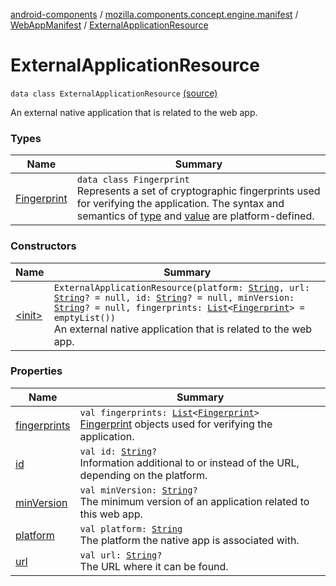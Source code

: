 [android-components](../../../index.md) / [mozilla.components.concept.engine.manifest](../../index.md) / [WebAppManifest](../index.md) / [ExternalApplicationResource](./index.md)

# ExternalApplicationResource

`data class ExternalApplicationResource` [(source)](https://github.com/mozilla-mobile/android-components/blob/master/components/concept/engine/src/main/java/mozilla/components/concept/engine/manifest/WebAppManifest.kt#L177)

An external native application that is related to the web app.

### Types

| Name | Summary |
|---|---|
| [Fingerprint](-fingerprint/index.md) | `data class Fingerprint`<br>Represents a set of cryptographic fingerprints used for verifying the application. The syntax and semantics of [type](-fingerprint/type.md) and [value](-fingerprint/value.md) are platform-defined. |

### Constructors

| Name | Summary |
|---|---|
| [&lt;init&gt;](-init-.md) | `ExternalApplicationResource(platform: `[`String`](https://kotlinlang.org/api/latest/jvm/stdlib/kotlin/-string/index.html)`, url: `[`String`](https://kotlinlang.org/api/latest/jvm/stdlib/kotlin/-string/index.html)`? = null, id: `[`String`](https://kotlinlang.org/api/latest/jvm/stdlib/kotlin/-string/index.html)`? = null, minVersion: `[`String`](https://kotlinlang.org/api/latest/jvm/stdlib/kotlin/-string/index.html)`? = null, fingerprints: `[`List`](https://kotlinlang.org/api/latest/jvm/stdlib/kotlin.collections/-list/index.html)`<`[`Fingerprint`](-fingerprint/index.md)`> = emptyList())`<br>An external native application that is related to the web app. |

### Properties

| Name | Summary |
|---|---|
| [fingerprints](fingerprints.md) | `val fingerprints: `[`List`](https://kotlinlang.org/api/latest/jvm/stdlib/kotlin.collections/-list/index.html)`<`[`Fingerprint`](-fingerprint/index.md)`>`<br>[Fingerprint](-fingerprint/index.md) objects used for verifying the application. |
| [id](id.md) | `val id: `[`String`](https://kotlinlang.org/api/latest/jvm/stdlib/kotlin/-string/index.html)`?`<br>Information additional to or instead of the URL, depending on the platform. |
| [minVersion](min-version.md) | `val minVersion: `[`String`](https://kotlinlang.org/api/latest/jvm/stdlib/kotlin/-string/index.html)`?`<br>The minimum version of an application related to this web app. |
| [platform](platform.md) | `val platform: `[`String`](https://kotlinlang.org/api/latest/jvm/stdlib/kotlin/-string/index.html)<br>The platform the native app is associated with. |
| [url](url.md) | `val url: `[`String`](https://kotlinlang.org/api/latest/jvm/stdlib/kotlin/-string/index.html)`?`<br>The URL where it can be found. |
